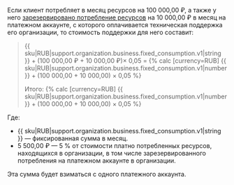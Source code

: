 Если клиент потребляет в месяц ресурсов на 100 000,00 ₽, а также у него [зарезервировано потребление ресурсов](../../billing/concepts/cvos.md) на 10 000,00 ₽ в месяц на платежном аккаунте, с которого оплачивается техническая поддержка его организации, то стоимость поддержки для него составит:

> {{ sku|RUB|support.organization.business.fixed_consumption.v1|string }} + (100 000,00 ₽ + 10 000,00 ₽)× 0,05 = {% calc [currency=RUB] {{ sku|RUB|support.organization.business.fixed_consumption.v1|number }} + (100 000,00 + 10 000,00) × 0,05 %}
>
> Итого: {% calc [currency=RUB] {{ sku|RUB|support.organization.business.fixed_consumption.v1|number }} + (100 000,00 + 10 000,00) × 0,05 %}

Где:
* {{ sku|RUB|support.organization.business.fixed_consumption.v1|string }} — фиксированная сумма в месяц.
* 5 500,00 ₽ — 5 % от стоимости платно потребленных ресурсов, находящихся в организации, в том числе зарезервированного потребления на платежном аккаунте в организации.

Эта сумма будет взиматься с одного платежного аккаунта.